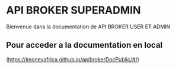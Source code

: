 # API BROKER SUPERADMIN

Bienvenue dans la documentation de API BROKER USER ET ADMIN

## Pour acceder a la documentation en local

(https://imoneyafrica.github.io/apibrokerDocPublic/#/)
